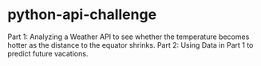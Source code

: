 # python-api-challenge
Part 1: Analyzing a Weather API to see whether the temperature becomes hotter as the distance to the equator shrinks. Part 2: Using Data in Part 1 to predict future vacations.
